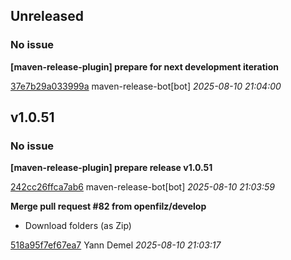 ## Unreleased
### No issue

**[maven-release-plugin] prepare for next development iteration**


[37e7b29a033999a](https://github.com/openfilz/document-management/commit/37e7b29a033999a) maven-release-bot[bot] *2025-08-10 21:04:00*


## v1.0.51
### No issue

**[maven-release-plugin] prepare release v1.0.51**


[242cc26ffca7ab6](https://github.com/openfilz/document-management/commit/242cc26ffca7ab6) maven-release-bot[bot] *2025-08-10 21:03:59*

**Merge pull request #82 from openfilz/develop**

 * Download folders (as Zip)

[518a95f7ef67ea7](https://github.com/openfilz/document-management/commit/518a95f7ef67ea7) Yann Demel *2025-08-10 21:03:17*


